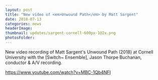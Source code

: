 ```yaml
---
layout: post
title: "New video of <em>Unwound Path</em> by Matt Sargent"
date: 2018-07-13
categories: news
headerImage:
thumbnail: updates/sargent-cornell-600px-1@2x.png
photosFolder:
---
```

New video recording of Matt Sargent's Unwound Path (2018) at Cornell University with the [Switch~ Ensemble], Jason Thorpe Buchanan, conductor & A/V recording.

https://www.youtube.com/watch?v=MBC-1Qb4NFI
